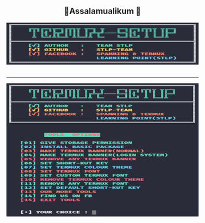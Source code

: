 
<center><h2>🖤Assalamualikum 🖤</h2></center>
<center><img src="ss1.png" alt="STLP-TEAM" height="110" width="1500"></img></center></br>
<hr>
<center><img src="ss2.png" alt="STLP-TEAM" height="350" width="1500"></img></center></br>
